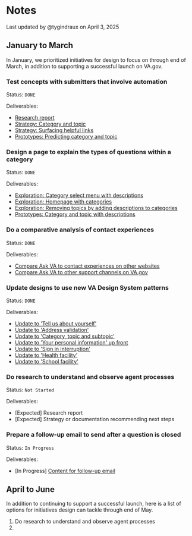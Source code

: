 # Notes

Last updated by @tygindraux on April 3, 2025

## January to March

In January, we prioritized initiatives for design to focus on through end of March, in addition to supporting a successful launch on VA.gov.

### Test concepts with submitters that involve automation
Status: `DONE`

Deliverables:
- [Research report](https://github.com/department-of-veterans-affairs/va.gov-team/blob/master/products/ask-va/design/User%20research/01-2025%20Automation%20concept%20testing/Findings.md)
- [Strategy: Category and topic](https://github.com/department-of-veterans-affairs/va.gov-team/blob/master/products/ask-va/design/Strategy/Phase%202/2025-03%20Design%20strategy%3A%20Categories%2C%20topics%20and%20subtopics%20in%20Phase%202.md)
- [Strategy: Surfacing helpful links](https://github.com/department-of-veterans-affairs/va.gov-team/blob/master/products/ask-va/design/Strategy/Phase%202/2025-03%20Design%20strategy%3A%20Recommend%20helpful%20links%20in%20Phase%202.md)
- [Prototypes: Predicting category and topic](https://www.figma.com/design/YoeGJtWzHEH2bX2S4EGyBG/Ask-VA-Form---Phase-II-exploration?t=F3Grt4jPAGdiu2Gs-0)

### Design a page to explain the types of questions within a category
Status: `DONE`

Deliverables:
- [Exploration: Category select menu with descriptions](https://www.figma.com/design/YoeGJtWzHEH2bX2S4EGyBG/Ask-VA-Form---Phase-II-exploration?node-id=315-10165)
- [Exploration: Homepage with categories](https://www.figma.com/design/YoeGJtWzHEH2bX2S4EGyBG/Ask-VA-Form---Phase-II-exploration?node-id=260-81417)
- [Exploration: Removing topics by adding descriptions to categories](https://app.mural.co/t/departmentofveteransaffairs9999/m/departmentofveteransaffairs9999/1741702340480/288cfc4797e474c383fb24421fa7a6588f2d7779?wid=0-1741982819112)
- [Prototypes: Category and topic with descriptions](https://www.figma.com/design/YoeGJtWzHEH2bX2S4EGyBG/Ask-VA-Form---Phase-II-exploration?t=F3Grt4jPAGdiu2Gs-0)

### Do a comparative analysis of contact experiences
Status: `DONE`

Deliverables:
- [Compare Ask VA to contact experiences on other websites](https://github.com/department-of-veterans-affairs/va.gov-team/blob/master/products/ask-va/design/User%20research/02-2025%20Comparative%20analysis/Compare%20Ask%20VA%20to%20contact%20experiences%20on%20other%20websites.md)
- [Compare Ask VA to other support channels on VA.gov](https://github.com/department-of-veterans-affairs/va.gov-team/blob/master/products/ask-va/design/User%20research/02-2025%20Comparative%20analysis/Compare%20Ask%20VA%20to%20other%20support%20channels%20on%20VA.gov.md)

### Update designs to use new VA Design System patterns
Status: `DONE`

Deliverables:
- [Update to 'Tell us about yourself'](https://www.figma.com/design/aQ6JsjD4pvMxSVPAZHllMX/AVA-Page-Library?node-id=240-49159)
- [Update to 'Address validation'](https://www.figma.com/design/aQ6JsjD4pvMxSVPAZHllMX/AVA-Page-Library?node-id=1411-282221&t=ERdw3sy1L0TyH6vV-4)
- [Update to 'Category, topic and subtopic'](https://www.figma.com/design/aQ6JsjD4pvMxSVPAZHllMX/AVA-Page-Library?node-id=7191-80732)
- [Update to 'Your personal information' up front](https://www.figma.com/design/aQ6JsjD4pvMxSVPAZHllMX/AVA-Page-Library?node-id=7189-69325)
- [Update to 'Sign in interruption'](https://www.figma.com/design/aQ6JsjD4pvMxSVPAZHllMX/AVA-Page-Library?node-id=6868-141914)
- [Update to 'Health facility'](https://www.figma.com/design/aQ6JsjD4pvMxSVPAZHllMX/AVA-Page-Library?node-id=1-5097)
- [Update to 'School facility'](https://www.figma.com/design/aQ6JsjD4pvMxSVPAZHllMX/AVA-Page-Library?node-id=1411-250267)

### Do research to understand and observe agent processes
Status: `Not Started`

Deliverables:
- [Expected] Research report
- [Expected] Strategy or documentation recommending next steps

### Prepare a follow-up email to send after a question is closed
Status: `In Progress`

Deliverables:
- [In Progress] [Content for follow-up email](https://github.com/department-of-veterans-affairs/va.gov-team/blob/master/products/ask-va/design/Strategy/Phase%202/2025-02%20Follow-up%20email.md)

## April to June

In addition to continuing to support a successful launch, here is a list of options for initiatives design can tackle through end of May.

1. Do research to understand and observe agent processes
2. 
